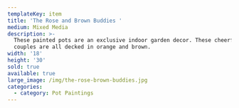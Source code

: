 ```yaml
---
templateKey: item
title: 'The Rose and Brown Buddies '
medium: Mixed Media
description: >-
  These painted pots are an exclusive indoor garden decor. These cheerful young
  couples are all decked in orange and brown.
width: '18'
height: '30'
sold: true
available: true
large_image: /img/the-rose-brown-buddies.jpg
categories:
  - category: Pot Paintings
---
```


